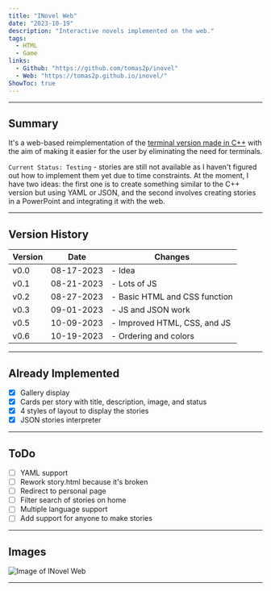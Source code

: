 ```yaml
---
title: "INovel Web"
date: "2023-10-19"
description: "Interactive novels implemented on the web."
tags:
  - HTML
  - Game
links:
  - Github: "https://github.com/tomas2p/inovel"
  - Web: "https://tomas2p.github.io/inovel/"
ShowToc: true
---
```


---

## Summary

It's a web-based reimplementation of the [terminal version made in C++](/proyects/inovel_game/) with the aim of making it easier for the user by eliminating the need for terminals.

`Current Status: Testing` - stories are still not available as I haven't figured out how to implement them yet due to time constraints. At the moment, I have two ideas: the first one is to create something similar to the C++ version but using YAML or JSON, and the second involves creating stories in a PowerPoint and integrating it with the web.

---

## Version History

| Version | Date       | Changes                        |
| ------- | ---------- | ------------------------------ |
| v0.0    | 08-17-2023 | - Idea                         |
| v0.1    | 08-21-2023 | - Lots of JS                   |
| v0.2    | 08-27-2023 | - Basic HTML and CSS function  |
| v0.3    | 09-01-2023 | - JS and JSON work             |
| v0.5    | 10-09-2023 | - Improved HTML, CSS, and JS   |
| v0.6    | 10-19-2023 | - Ordering and colors          |

---

## Already Implemented

- [x] Gallery display
- [x] Cards per story with title, description, image, and status
- [x] 4 styles of layout to display the stories
- [x] JSON stories interpreter

---

## ToDo

- [ ] YAML support
- [ ] Rework story.html because it's broken
- [ ] Redirect to personal page
- [ ] Filter search of stories on home
- [ ] Multiple language support
- [ ] Add support for anyone to make stories

---

## Images

![Image of INovel Web](https://github.com/tomas2p/inovel/blob/main/image.png?raw=true)

---
